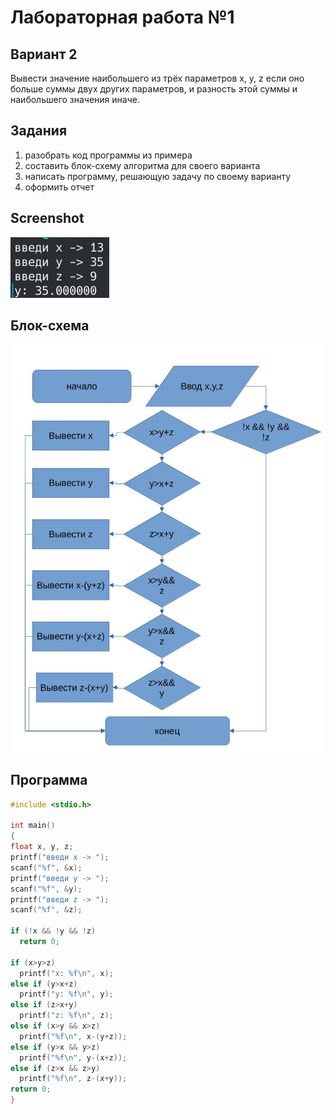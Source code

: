 # Лабораторная работа №1

## Вариант 2
Вывести значение наибольшего из трёх параметров x, y, z если оно больше суммы двух других параметров, и разность этой суммы и наибольшего значения иначе.
## Задания
1. разобрать код программы из примера
2. составить блок-схему алгоритма для своего варианта
3. написать программу, решающую задачу по своему варианту
4. оформить отчет
## Screenshot
![Скриншот](screen.png)

## Блок-схема
![Блок-схема](scheme.jpg)

## Программа
```c
#include <stdio.h>

int main()
{
float x, y, z;
printf("введи x -> ");
scanf("%f", &x);
printf("введи y -> ");
scanf("%f", &y);
printf("введи z -> ");
scanf("%f", &z);

if (!x && !y && !z)
  return 0;

if (x>y>z)
  printf("x: %f\n", x);
else if (y>x+z)
  printf("y: %f\n", y);
else if (z>x+y)
  printf("z: %f\n", z);
else if (x>y && x>z)
  printf("%f\n", x-(y+z));
else if (y>x && y>z)
  printf("%f\n", y-(x+z));
else if (z>x && z>y)
  printf("%f\n", z-(x+y));
return 0;
}
```
